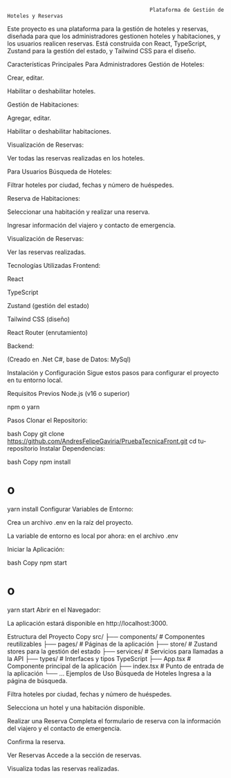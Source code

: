                                                   Plataforma de Gestión de Hoteles y Reservas

Este proyecto es una plataforma para la gestión de hoteles y reservas, diseñada para que los administradores gestionen hoteles y habitaciones, y los usuarios realicen reservas. Está construida con React, TypeScript, Zustand para la gestión del estado, y Tailwind CSS para el diseño.

Características Principales
Para Administradores
Gestión de Hoteles:

Crear, editar.

Habilitar o deshabilitar hoteles.

Gestión de Habitaciones:

Agregar, editar.

Habilitar o deshabilitar habitaciones.

Visualización de Reservas:

Ver todas las reservas realizadas en los hoteles.

Para Usuarios
Búsqueda de Hoteles:

Filtrar hoteles por ciudad, fechas y número de huéspedes.

Reserva de Habitaciones:

Seleccionar una habitación y realizar una reserva.

Ingresar información del viajero y contacto de emergencia.

Visualización de Reservas:

Ver las reservas realizadas.

Tecnologías Utilizadas
Frontend:

React

TypeScript

Zustand (gestión del estado)

Tailwind CSS (diseño)

React Router (enrutamiento)

Backend:

(Creado en .Net C#, base de Datos: MySql)

Instalación y Configuración
Sigue estos pasos para configurar el proyecto en tu entorno local.

Requisitos Previos
Node.js (v16 o superior)

npm o yarn

Pasos
Clonar el Repositorio:

bash
Copy
git clone https://github.com/AndresFelipeGaviria/PruebaTecnicaFront.git
cd tu-repositorio
Instalar Dependencias:

bash
Copy
npm install
# o
yarn install
Configurar Variables de Entorno:

Crea un archivo .env en la raíz del proyecto.

La variable de entorno es local por ahora:
en el archivo .env

Iniciar la Aplicación:

bash
Copy
npm start
# o
yarn start
Abrir en el Navegador:

La aplicación estará disponible en http://localhost:3000.

Estructura del Proyecto
Copy
src/
├── components/       # Componentes reutilizables
├── pages/            # Páginas de la aplicación
├── store/            # Zustand stores para la gestión del estado
├── services/         # Servicios para llamadas a la API
├── types/            # Interfaces y tipos TypeScript
├── App.tsx           # Componente principal de la aplicación
├── index.tsx         # Punto de entrada de la aplicación
└── ...
Ejemplos de Uso
Búsqueda de Hoteles
Ingresa a la página de búsqueda.

Filtra hoteles por ciudad, fechas y número de huéspedes.

Selecciona un hotel y una habitación disponible.

Realizar una Reserva
Completa el formulario de reserva con la información del viajero y el contacto de emergencia.

Confirma la reserva.

Ver Reservas
Accede a la sección de reservas.

Visualiza todas las reservas realizadas.
